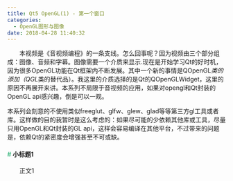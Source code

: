 ```yaml
---
title: Qt5 OpenGL(1) - 第一个窗口
categories:
  - OpenGL图形与图像
date: 2018-04-28 11:40:32
---
```


　　本视频是《音视频编程》的一条支线。怎么回事呢？因为视频由三个部分组成：图像、音频和字幕。图像需要一个介质来显示.现在是开始学习Qt的好时机，因为很多OpenGL功能在Qt框架内不断发展。其中一个新的事情是QOpenGL*类的添加（QGL*类的替代品）。我这里的介质选择的是Qt的QOpenGLWidget，这里的原因不再展开来讲。本系列不局限于音视频的应用，如果对opengl和Qt封装的OpenGL api感兴趣，倒是可以一观。

<!--more-->

<div class="tip">
本系列会刻意的不使用类似freeglut、glfw、glew、glad等等第三方gl工具或者库。这样做的目的我暂时是这么考虑的：如果尽可能的少依赖其他库或工具，尽量只用OpenGL和Qt封装的GL api，这样会容易编译在其他平台，不过带来的问题是，依赖Qt的紧密度会增强甚至不可或缺。
</div>

#### <font color="#42B983">#</font> 小标题1

　　正文1